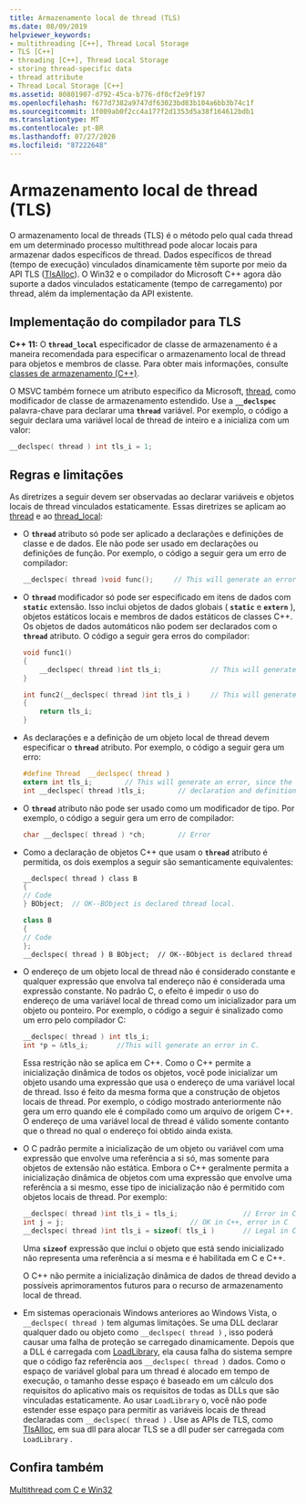 ```yaml
---
title: Armazenamento local de thread (TLS)
ms.date: 08/09/2019
helpviewer_keywords:
- multithreading [C++], Thread Local Storage
- TLS [C++]
- threading [C++], Thread Local Storage
- storing thread-specific data
- thread attribute
- Thread Local Storage [C++]
ms.assetid: 80801907-d792-45ca-b776-df0cf2e9f197
ms.openlocfilehash: f677d7382a9747df63023bd83b104a6bb3b74c1f
ms.sourcegitcommit: 1f009ab0f2cc4a177f2d1353d5a38f164612bdb1
ms.translationtype: MT
ms.contentlocale: pt-BR
ms.lasthandoff: 07/27/2020
ms.locfileid: "87222648"
---
```

# <a name="thread-local-storage-tls"></a>Armazenamento local de thread (TLS)

O armazenamento local de threads (TLS) é o método pelo qual cada thread em um determinado processo multithread pode alocar locais para armazenar dados específicos de thread. Dados específicos de thread (tempo de execução) vinculados dinamicamente têm suporte por meio da API TLS ([TlsAlloc](/windows/win32/api/processthreadsapi/nf-processthreadsapi-tlsalloc)). O Win32 e o compilador do Microsoft C++ agora dão suporte a dados vinculados estaticamente (tempo de carregamento) por thread, além da implementação da API existente.

## <a name="compiler-implementation-for-tls"></a><a name="_core_compiler_implementation_for_tls"></a>Implementação do compilador para TLS

**C++ 11:**  O **`thread_local`** especificador de classe de armazenamento é a maneira recomendada para especificar o armazenamento local de thread para objetos e membros de classe. Para obter mais informações, consulte [classes de armazenamento (C++)](../cpp/storage-classes-cpp.md).

O MSVC também fornece um atributo específico da Microsoft, [thread](../cpp/thread.md), como modificador de classe de armazenamento estendido. Use a **`__declspec`** palavra-chave para declarar uma **`thread`** variável. Por exemplo, o código a seguir declara uma variável local de thread de inteiro e a inicializa com um valor:

```C
__declspec( thread ) int tls_i = 1;
```

## <a name="rules-and-limitations"></a>Regras e limitações

As diretrizes a seguir devem ser observadas ao declarar variáveis e objetos locais de thread vinculados estaticamente. Essas diretrizes se aplicam ao [thread](../cpp/thread.md) e ao [thread_local](../cpp/storage-classes-cpp.md):

- O **`thread`** atributo só pode ser aplicado a declarações e definições de classe e de dados. Ele não pode ser usado em declarações ou definições de função. Por exemplo, o código a seguir gera um erro de compilador:

    ```C
    __declspec( thread )void func();     // This will generate an error.
    ```

- O **`thread`** modificador só pode ser especificado em itens de dados com **`static`** extensão. Isso inclui objetos de dados globais ( **`static`** e **`extern`** ), objetos estáticos locais e membros de dados estáticos de classes C++. Os objetos de dados automáticos não podem ser declarados com o **`thread`** atributo. O código a seguir gera erros do compilador:

    ```C
    void func1()
    {
        __declspec( thread )int tls_i;            // This will generate an error.
    }

    int func2(__declspec( thread )int tls_i )     // This will generate an error.
    {
        return tls_i;
    }
    ```

- As declarações e a definição de um objeto local de thread devem especificar o **`thread`** atributo. Por exemplo, o código a seguir gera um erro:

    ```C
    #define Thread  __declspec( thread )
    extern int tls_i;        // This will generate an error, since the
    int __declspec( thread )tls_i;        // declaration and definition differ.
    ```

- O **`thread`** atributo não pode ser usado como um modificador de tipo. Por exemplo, o código a seguir gera um erro de compilador:

    ```C
    char __declspec( thread ) *ch;        // Error
    ```

- Como a declaração de objetos C++ que usam o **`thread`** atributo é permitida, os dois exemplos a seguir são semanticamente equivalentes:

    ```cpp
    __declspec( thread ) class B
    {
    // Code
    } BObject;  // OK--BObject is declared thread local.

    class B
    {
    // Code
    };
    __declspec( thread ) B BObject;  // OK--BObject is declared thread local.
    ```

- O endereço de um objeto local de thread não é considerado constante e qualquer expressão que envolva tal endereço não é considerada uma expressão constante. No padrão C, o efeito é impedir o uso do endereço de uma variável local de thread como um inicializador para um objeto ou ponteiro. Por exemplo, o código a seguir é sinalizado como um erro pelo compilador C:

    ```C
    __declspec( thread ) int tls_i;
    int *p = &tls_i;       //This will generate an error in C.
    ```

   Essa restrição não se aplica em C++. Como o C++ permite a inicialização dinâmica de todos os objetos, você pode inicializar um objeto usando uma expressão que usa o endereço de uma variável local de thread. Isso é feito da mesma forma que a construção de objetos locais de thread. Por exemplo, o código mostrado anteriormente não gera um erro quando ele é compilado como um arquivo de origem C++. O endereço de uma variável local de thread é válido somente contanto que o thread no qual o endereço foi obtido ainda exista.

- O C padrão permite a inicialização de um objeto ou variável com uma expressão que envolve uma referência a si só, mas somente para objetos de extensão não estática. Embora o C++ geralmente permita a inicialização dinâmica de objetos com uma expressão que envolve uma referência a si mesmo, esse tipo de inicialização não é permitido com objetos locais de thread. Por exemplo:

    ```C
    __declspec( thread )int tls_i = tls_i;                // Error in C and C++
    int j = j;                               // OK in C++, error in C
    __declspec( thread )int tls_i = sizeof( tls_i )       // Legal in C and C++
    ```

   Uma **`sizeof`** expressão que inclui o objeto que está sendo inicializado não representa uma referência a si mesma e é habilitada em C e C++.

   O C++ não permite a inicialização dinâmica de dados de thread devido a possíveis aprimoramentos futuros para o recurso de armazenamento local de thread.

- Em sistemas operacionais Windows anteriores ao Windows Vista, o `__declspec( thread )` tem algumas limitações. Se uma DLL declarar qualquer dado ou objeto como `__declspec( thread )` , isso poderá causar uma falha de proteção se carregado dinamicamente. Depois que a DLL é carregada com [LoadLibrary](/windows/win32/api/libloaderapi/nf-libloaderapi-loadlibraryw), ela causa falha do sistema sempre que o código faz referência aos `__declspec( thread )` dados. Como o espaço de variável global para um thread é alocado em tempo de execução, o tamanho desse espaço é baseado em um cálculo dos requisitos do aplicativo mais os requisitos de todas as DLLs que são vinculadas estaticamente. Ao usar `LoadLibrary` o, você não pode estender esse espaço para permitir as variáveis locais de thread declaradas com `__declspec( thread )` . Use as APIs de TLS, como [TlsAlloc](/windows/win32/api/processthreadsapi/nf-processthreadsapi-tlsalloc), em sua dll para alocar TLS se a dll puder ser carregada com `LoadLibrary` .

## <a name="see-also"></a>Confira também

[Multithread com C e Win32](multithreading-with-c-and-win32.md)
